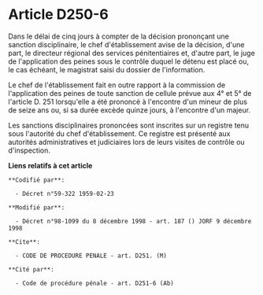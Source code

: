 # Article D250-6

Dans le délai de cinq jours à compter de la décision prononçant une sanction disciplinaire, le chef d'établissement avise de
la décision, d'une part, le directeur régional des services pénitentiaires et, d'autre part, le juge de l'application des
peines sous le contrôle duquel le détenu est placé ou, le cas échéant, le magistrat saisi du dossier de l'information.

Le chef de l'établissement fait en outre rapport à la commission de l'application des peines de toute sanction de cellule
prévue aux 4° et 5° de l'article D. 251 lorsqu'elle a été prononcé à l'encontre d'un mineur de plus de seize ans ou, si sa
durée excède quinze jours, à l'encontre d'un majeur.

Les sanctions disciplinaires prononcées sont inscrites sur un registre tenu sous l'autorité du chef d'établissement. Ce
registre est présenté aux autorités administratives et judiciaires lors de leurs visites de contrôle ou d'inspection.

**Liens relatifs à cet article**

	**Codifié par**:

	  - Décret n°59-322 1959-02-23

	**Modifié par**:

	  - Décret n°98-1099 du 8 décembre 1998 - art. 187 () JORF 9 décembre 1998

	**Cite**:

	  - CODE DE PROCEDURE PENALE - art. D251. (M)

	**Cité par**:

	  - Code de procédure pénale - art. D251-6 (Ab)
